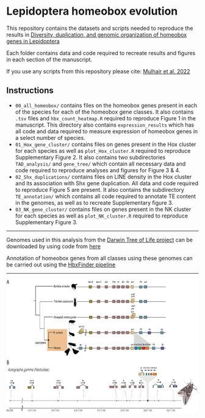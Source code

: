 # Lepidoptera homeobox evolution
This repository contains the datasets and scripts needed to reproduce the results in [Diversity, duplication, and genomic organization of homeobox genes in Lepidoptera](https://genome.cshlp.org/content/33/1/32)

Each folder contains data and code required to recreate results and figures in each section of the manuscript.

If you use any scripts from this repository please cite:
[Mulhair et al. 2022](https://genome.cshlp.org/content/33/1/32)

## Instructions

* `00_all_homeobox/` contains files on the homeobox genes present in each of the species for each of the homeobox gene classes. It also contains `.tsv` files and `hbx_count_heatmap.R` required to reproduce Figure 1 in the manuscript. This directory also contains `expression_results` which has all code and data required to measure expression of homeobox genes in a select number of species.
* `01_Hox_gene_cluster/` contains files on genes present in the Hox cluster for each species as well as `plot_Hox_cluster.R` required to reproduce Supplementary Figure 2. It also contains two subdirectories `TAD_analysis/` and `gene_tree/` which contain all necessary data and code required to reproduce analyses and figures for Figure 3 & 4.
* `02_Shx_duplications/` contains files on LINE density in the Hox cluster and its association with Shx gene duplication. All data and code required to reproduce Figure 5 are present. It also contains the subdirectory `TE_annotation/` which contains all code required to annotate TE content in the genomes, as well as to recreate Supplementary figure 3.
* `03_NK_gene_cluster/` contains files on genes present in the NK cluster for each species as well as `plot_NK_cluster.R` required to reproduce Supplementary Figure 3.

---

Genomes used in this analysis from the [Darwin Tree of Life project](https://www.darwintreeoflife.org/) can be downloaded by using code from [here](https://github.com/PeterMulhair/DToL_insects)

Annotation of homeobox genes from all classes using these genomes can be carried out using the [HbxFinder pipeline](https://github.com/PeterMulhair/HbxFinder)

---

<div align="center">
<p align="center">
<img src="https://github.com/PeterMulhair/Lepidoptera_homeobox/blob/main/01_Hox_gene_cluster/figures/Figure2.png" width="700" height="350">
</p>
</div>
